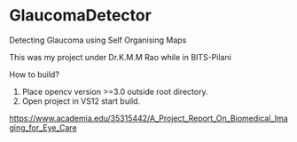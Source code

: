 # GlaucomaDetector
Detecting Glaucoma using Self Organising Maps

This was my project under Dr.K.M.M Rao while in BITS-Pilani

How to build?
1) Place opencv version >=3.0 outside root directory.
2) Open project in VS12 start build.


https://www.academia.edu/35315442/A_Project_Report_On_Biomedical_Imaging_for_Eye_Care
